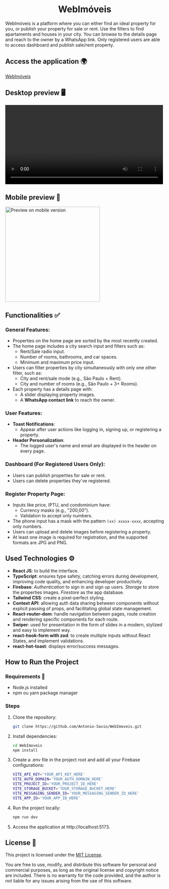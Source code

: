 <h1 align="center">WebImóveis</h1>

WebImóveis is a platform where you can either find an ideal property for you, or publish your property for sale or rent. Use the filters to find apartaments and houses in your city. You can browse to the details page and reach to the owner by a WhatsApp link. Only registered users are able to access dashboard and publish sale/rent property.

## Access the application 🌍
[WebImóveis](https://webimoveis.vercel.app/)

## Desktop preview 🖥️
<video width="500" controls autoplay>
  <source src="src/assets/video-WebImoveis.mp4" type="video/mp4">
Your browser does not support the video tag.
</video>

## Mobile preview 📱
<img width="300px" src="./src/assets/mobile-version-webimoveis.gif" alt="Preview on mobile version"/>

## Functionalities ✅
### General Features:
- Properties on the home page are sorted by the most recently created.
- The home page includes a city search input and filters such as:
  - Rent/Sale radio input.
  - Number of rooms, bathrooms, and car spaces.
  - Minimum and maximum price input.
- Users can filter properties by city simultaneously with only one other filter, such as:
  - City and rent/sale mode (e.g., São Paulo + Rent).
  - City and number of rooms (e.g., São Paulo + 3+ Rooms).
- Each property has a details page with:
  - A slider displaying property images.
  - A **WhatsApp contact link** to reach the owner.

### User Features:
- **Toast Notifications**:
  - Appear after user actions like logging in, signing up, or registering a property.
- **Header Personalization**:
  - The logged user's name and email are displayed in the header on every page.

### Dashboard (For Registered Users Only):
- Users can publish properties for sale or rent.
- Users can delete properties they've registered.

### Register Property Page:
- Inputs like price, IPTU, and condominium have:
  - Currency masks (e.g., "200,00").
  - Validation to accept only numbers.
- The phone input has a mask with the pattern `(xx) xxxxx-xxxx`, accepting only numbers.
- Users can upload and delete images before registering a property.
- At least one image is required for registration, and the supported formats are JPG and PNG.

## Used Technologies ⚙️
- **React JS**: to build the interface.
- **TypeScript**: ensures type safety, catching errors during development, improving code quality, and enhancing developer productivity.
- **Firebase**: *Authentication* to sign in and sign up users. *Storage* to store the properties images. *Firestore* as the app database.
- **Tailwind CSS**: create a pixel-perfect styling.
- **Context API**: allowing auth data sharing between components without explicit passing of props, and facilitating global state management.
- **React-router-dom**: handle navigation between pages, route creation and rendering specific components for each route.
- **Swiper**: used for presentation in the form of slides in a modern, stylized and easy to implement way.
- **react-hook-form with zod**: to create multiple inputs without React States, and implement validations.
- **react-hot-toast**: displays error/success messages.

## How to Run the Project
### Requirements 🚀
- Node.js installed
- npm ou yarn package manager

### Steps
1. Clone the repository:

   ```bash
   git clone https://github.com/Antonio-Savio/WebImoveis.git
   ```
2. Install dependencies:

   ```bash
   cd WebImoveis
   npm install
   ```
3. Create a .env file in the project root and add all your Firebase configurations:
   ```bash
   VITE_API_KEY='YOUR_API_KEY_HERE'
   VITE_AUTH_DOMAIN='YOUR_AUTH_DOMAIN_HERE'
   VITE_PROJECT_ID='YOUR_PROJECT_ID_HERE'
   VITE_STORAGE_BUCKET='YOUR_STORAGE_BUCKET_HERE'
   VITE_MESSAGING_SENDER_ID='YOUR_MESSAGING_SENDER_ID_HERE'
   VITE_APP_ID='YOUR_APP_ID_HERE'
   ```

4. Run the project locally:

   ```bash
   npm run dev
   ```
5. Access the application at http://localhost:5173.

## License 📄

This project is licensed under the [MIT License](LICENSE).

You are free to use, modify, and distribute this software for personal and commercial purposes, as long as the original license and copyright notice are included. There is no warranty for the code provided, and the author is not liable for any issues arising from the use of this software.